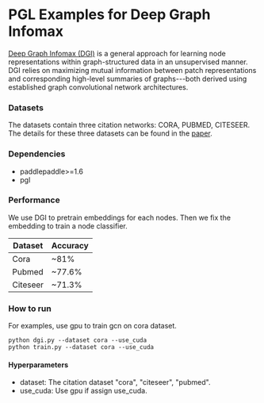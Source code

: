 # PGL Examples for Deep Graph Infomax 

[Deep Graph Infomax \(DGI\)](https://arxiv.org/abs/1809.10341) is a general approach for learning node representations within graph-structured data in an unsupervised manner. DGI relies on maximizing mutual information between patch representations and corresponding high-level summaries of graphs---both derived using established graph convolutional network architectures.

### Datasets

The datasets contain three citation networks: CORA, PUBMED, CITESEER. The details for these three datasets can be found in the [paper](https://arxiv.org/abs/1609.02907).

### Dependencies

- paddlepaddle>=1.6
- pgl

### Performance

We use DGI to pretrain embeddings for each nodes. Then we fix the embedding to train a node classifier.

| Dataset | Accuracy | 
| --- | --- |
| Cora | ~81% | 
| Pubmed | ~77.6% |
| Citeseer | ~71.3% |


### How to run

For examples, use gpu to train gcn on cora dataset.
```
python dgi.py --dataset cora --use_cuda
python train.py --dataset cora --use_cuda
```

#### Hyperparameters

- dataset: The citation dataset "cora", "citeseer", "pubmed".
- use_cuda: Use gpu if assign use_cuda. 

